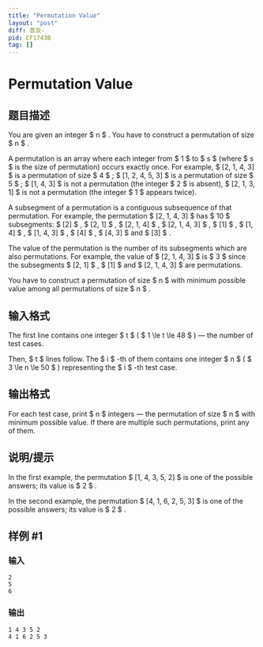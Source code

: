 ```yaml
---
title: "Permutation Value"
layout: "post"
diff: 普及-
pid: CF1743B
tag: []
---
```


# Permutation Value

## 题目描述

You are given an integer $ n $ . You have to construct a permutation of size $ n $ .

A permutation is an array where each integer from $ 1 $ to $ s $ (where $ s $ is the size of permutation) occurs exactly once. For example, $ [2, 1, 4, 3] $ is a permutation of size $ 4 $ ; $ [1, 2, 4, 5, 3] $ is a permutation of size $ 5 $ ; $ [1, 4, 3] $ is not a permutation (the integer $ 2 $ is absent), $ [2, 1, 3, 1] $ is not a permutation (the integer $ 1 $ appears twice).

A subsegment of a permutation is a contiguous subsequence of that permutation. For example, the permutation $ [2, 1, 4, 3] $ has $ 10 $ subsegments: $ [2] $ , $ [2, 1] $ , $ [2, 1, 4] $ , $ [2, 1, 4, 3] $ , $ [1] $ , $ [1, 4] $ , $ [1, 4, 3] $ , $ [4] $ , $ [4, 3] $ and $ [3] $ .

The value of the permutation is the number of its subsegments which are also permutations. For example, the value of $ [2, 1, 4, 3] $ is $ 3 $ since the subsegments $ [2, 1] $ , $ [1] $ and $ [2, 1, 4, 3] $ are permutations.

You have to construct a permutation of size $ n $ with minimum possible value among all permutations of size $ n $ .

## 输入格式

The first line contains one integer $ t $ ( $ 1 \le t \le 48 $ ) — the number of test cases.

Then, $ t $ lines follow. The $ i $ -th of them contains one integer $ n $ ( $ 3 \le n \le 50 $ ) representing the $ i $ -th test case.

## 输出格式

For each test case, print $ n $ integers — the permutation of size $ n $ with minimum possible value. If there are multiple such permutations, print any of them.

## 说明/提示

In the first example, the permutation $ [1, 4, 3, 5, 2] $ is one of the possible answers; its value is $ 2 $ .

In the second example, the permutation $ [4, 1, 6, 2, 5, 3] $ is one of the possible answers; its value is $ 2 $ .

## 样例 #1

### 输入

```
2
5
6
```

### 输出

```
1 4 3 5 2
4 1 6 2 5 3
```

